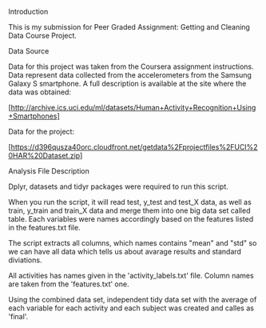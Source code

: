 Introduction

This is my submission for Peer Graded Assignment: Getting and Cleaning Data Course Project.

Data Source

Data for this project was taken from the Coursera assignment instructions. Data represent data collected from the accelerometers from the Samsung Galaxy S smartphone. A full description is available at the site where the data was obtained:

[http://archive.ics.uci.edu/ml/datasets/Human+Activity+Recognition+Using+Smartphones]

Data for the project:

[https://d396qusza40orc.cloudfront.net/getdata%2Fprojectfiles%2FUCI%20HAR%20Dataset.zip]

Analysis File Description

 Dplyr, datasets and tidyr packages were required to run this script.
 
 When you run the script, it will read test, y_test and test_X data, as well as train, y_train and train_X data and merge them into one big data set called table.  Each variables were names accordingly based on the features listed in the features.txt file.

The script extracts all columns, which names contains "mean" and "std" so we can have all data which tells us about avarage results and standard diviations. 

All activities has names given in the 'activity_labels.txt' file. Column names are taken from the 'features.txt' one. 

Using the combined data set, independent tidy data set with the average of each variable for each activity and each subject was created and calles as 'final'. 
